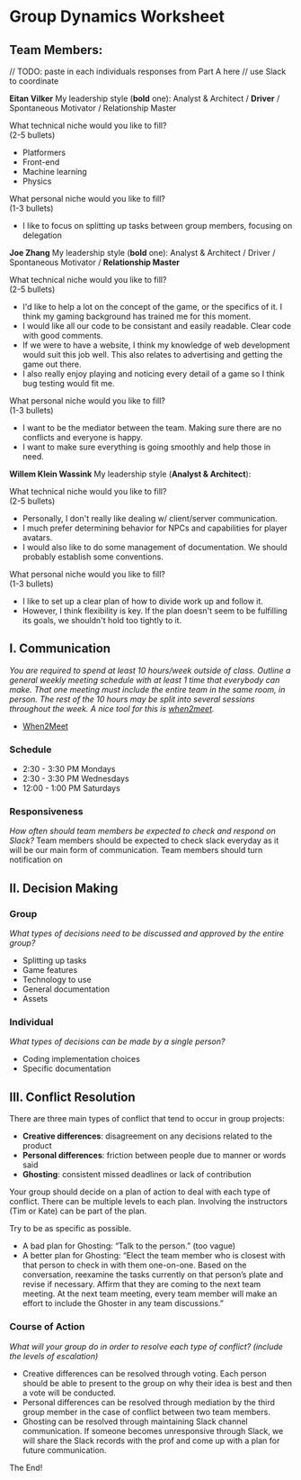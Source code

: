 # Group Dynamics Worksheet

## Team Members:

// TODO: paste in each individuals responses from Part A here
// use Slack to coordinate

**Eitan Vilker**
My leadership style (**bold** one): 
Analyst & Architect  /  **Driver**  /  Spontaneous Motivator  /  Relationship Master

What technical niche would you like to fill?  
(2-5 bullets)
* Platformers
* Front-end
* Machine learning
* Physics

What personal niche would you like to fill?  
(1-3 bullets)
* I like to focus on splitting up tasks between group members, focusing on delegation


**Joe Zhang**
My leadership style (**bold** one): 
Analyst & Architect  /  Driver  /  Spontaneous Motivator  /  **Relationship Master**

What technical niche would you like to fill?  
(2-5 bullets)
* I'd like to help a lot on the concept of the game, or the specifics of it. I think my gaming background has trained me for this moment.
* I would like all our code to be consistant and easily readable. Clear code with good comments.
* If we were to have a website, I think my knowledge of web development would suit this job well. This also relates to advertising and getting the game out there.
* I also really enjoy playing and noticing every detail of a game so I think bug testing would fit me.

What personal niche would you like to fill?  
(1-3 bullets)
* I want to be the mediator between the team. Making sure there are no conflicts and everyone is happy.
* I want to make sure everything is going smoothly and help those in need.


**Willem Klein Wassink**
My leadership style (**Analyst & Architect**): 

What technical niche would you like to fill?  
(2-5 bullets)
* Personally, I don't really like dealing w/ client/server communication.
* I much prefer determining behavior for NPCs and capabilities for player avatars.
* I would also like to do some management of documentation. We should probably establish some conventions.

What personal niche would you like to fill?  
(1-3 bullets)
* I like to set up a clear plan of how to divide work up and follow it.
* However, I think flexibility is key. If the plan doesn't seem to be fulfilling its goals, we shouldn't hold too tightly to it.


## I. Communication
*You are required to spend at least 10 hours/week outside of class. Outline a general weekly meeting schedule with at least 1 time that everybody can make. That one meeting must include the entire team in the same room, in person. The rest of the 10 hours may be split into several sessions throughout the week. A nice tool for this is [when2meet](https://www.when2meet.com/).*
* [When2Meet](https://www.when2meet.com/?9971266-LEnGh)

### Schedule
* 2:30 - 3:30 PM Mondays
* 2:30 - 3:30 PM Wednesdays
* 12:00 - 1:00 PM Saturdays

### Responsiveness
*How often should team members be expected to check and respond on Slack?*
Team members should be expected to check slack everyday as it will be our main form of communication. Team members should turn notification on 


## II. Decision Making

### Group
*What types of decisions need to be discussed and approved by the entire group?*
 * Splitting up tasks
 * Game features
 * Technology to use
 * General documentation
 * Assets

### Individual
*What types of decisions can be made by a single person?*
  * Coding implementation choices
  * Specific documentation

## III. Conflict Resolution
There are three main types of conflict that tend to occur in group projects:

* **Creative differences**: disagreement on any decisions related to the product
* **Personal differences**: friction between people due to manner or words said
* **Ghosting**: consistent missed deadlines or lack of contribution

Your group should decide on a plan of action to deal with each type of conflict. There can be multiple levels to each plan. Involving the instructors (Tim or Kate) can be part of the plan.

Try to be as specific as possible. 
* A bad plan for Ghosting: “Talk to the person.” (too vague)
* A better plan for Ghosting: “Elect the team member who is closest with that person to check in with them one-on-one. Based on the conversation, reexamine the tasks currently on that person’s plate and revise if necessary. Affirm that they are coming to the next team meeting. At the next team meeting, every team member will make an effort to include the Ghoster in any team discussions.”

### Course of Action
*What will your group do in order to resolve each type of conflict? (include the levels of escalation)*
  * Creative differences can be resolved through voting. Each person should be able to present to the group on why their idea is best and then a vote will be conducted.
  * Personal differences can be resolved through mediation by the third group member in the case of conflict between two team members.
  * Ghosting can be resolved through maintaining Slack channel communication. If someone becomes unresponsive through Slack, we will share the Slack records with the prof and come up with a plan for future communication.


The End!
